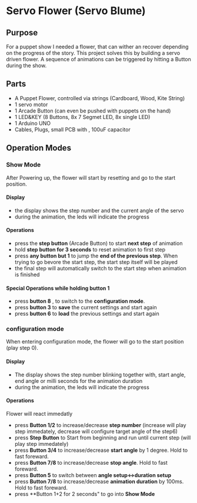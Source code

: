 # Servo Flower (Servo Blume)

## Purpose
For a puppet show I needed a flower, that can wither an recover depending on the progress
of the story.
This project solves this by building a servo driven flower. A sequence of animations 
can be triggered by hitting a Button during the show. 

## Parts
* A Puppet Flower, controlled via strings (Cardboard, Wood, Kite String)
* 1 servo motor
* 1 Arcade Button (can even be pushed with puppets on the hand)
* 1 LED&KEY (8 Buttons, 8x 7 Segmet LED, 8x single LED)
* 1 Arduino UNO 
* Cables, Plugs, small PCB with , 100uF capacitor

## Operation Modes

### Show Mode
After Powering up, the flower will start by resetting and go to the start position.

#### Display
* the display shows the step number and the current angle of the servo
* during the animation, the leds will indicate the progress
  
#### Operations
* press the **step button** (Arcade Button) to start **next step** of animation 
* hold **step button for 3 seconds** to reset animation to first step
* press **any button but 1** to jump the **end of the previous step**. When trying to go bevore the start step, the start step itself will be played
* the final step will automatically switch to the start step when animation is finished

#### Special Operations while holding button 1
* press **button 8** , to switch to the **configuration mode**.
* press **button 3** to **save** the current settings and start again
* press **button 6** to **load** the previous settings and start again

### configuration mode
When entering configuration mode, the flower will go to the start position (play step 0).

#### Display
* The display shows the step number blinking together with, start angle, end angle or milli seconds for the animation duration
* during the animation, the leds will indicate the progress

#### Operations

Flower will react immedatly 
* press **Button 1/2** to increase/decrease **step number** (increase will play step immedately, decrease will configure target angle of the step6)
* press **Step Button** to Start from beginning and run until current step (will play step immedately)
* press **Button 3/4** to increase/decrease **start angle** by 1 degree. Hold to fast foreward. 
* press **Button 7/8** to increase/decrease **stop angle**. Hold to fast foreward.
* press **Button 5** to switch between **angle setup<->duration setup** 
* press **Button 7/8** to increase/decrease **animation duration** by 100ms. Hold to fast foreward.
* press **Button 1+2 for 2 seconds" to go into **Show Mode**


